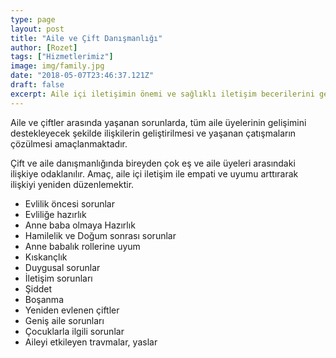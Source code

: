 ```yaml
---
type: page
layout: post
title: "Aile ve Çift Danışmanlığı"
author: [Rozet]
tags: ["Hizmetlerimiz"]
image: img/family.jpg
date: "2018-05-07T23:46:37.121Z"
draft: false
excerpt: Aile içi iletişimin önemi ve sağlıklı iletişim becerilerini geliştirmenin yollarını keşfedin. Aile ilişkilerinde daha derin bağlar oluşturmanın ve anlayışı artırmanın önemini öğrenin.
---
```


Aile ve çiftler arasında yaşanan sorunlarda, tüm aile üyelerinin gelişimini destekleyecek şekilde ilişkilerin geliştirilmesi ve yaşanan çatışmaların çözülmesi amaçlanmaktadır.

Çift ve aile danışmanlığında bireyden çok eş ve aile üyeleri arasındaki ilişkiye odaklanılır. Amaç, aile içi iletişim ile empati ve uyumu arttırarak ilişkiyi yeniden düzenlemektir.

- Evlilik öncesi sorunlar
- Evliliğe hazırlık
- Anne baba olmaya Hazırlık
- Hamilelik ve Doğum sonrası sorunlar
- Anne babalık rollerine uyum
- Kıskançlık
- Duygusal sorunlar
- İletişim sorunları
- Şiddet
- Boşanma
- Yeniden evlenen çiftler
- Geniş aile sorunları
- Çocuklarla ilgili sorunlar
- Aileyi etkileyen travmalar, yaslar